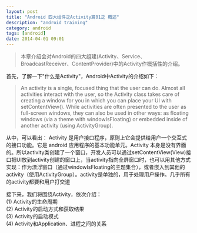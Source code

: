 ```yaml
---
layout: post
title: "Android 四大组件之Activity篇01之 概述"
description: "android training"
category: android
tags: [android]
date: 2014-04-01 09:01
---
```


> 本章介绍会对Android的四大组建(Activity、Service、BroadcastReceiver、ContentProvider)中的Activity作概括性的介绍。


首先，了解一下"什么是Activity"，Android中Activity的介绍如下：

> An activity is a single, focused thing that the user can do.  Almost all activities interact with the user, so the Activity class takes care of creating a window for you in which you can place your UI with setContentView().  While activities are often presented to the user as full-screen windows, they can also be used in other ways: as floating windows (via a theme with windowIsFloating) or embedded inside of another activity (using ActivityGroup).


从中，可以看出：
    Activity 是用户接口程序，原则上它会提供给用户一个交互式的接口功能。它是 android 应用程序的基本功能单元。Activity 本身是没有界面的。所以activity类创建了一个窗口，开发人员可以通过setContentView(View)接口把UI放到activity创建的窗口上，当activity指向全屏窗口时，也可以用其他方式实现：作为漂浮窗口（通过windowIsFloating的主题集合），或者嵌入到其他的activity（使用ActivityGroup）。activity是单独的，用于处理用户操作。几乎所有的activity都要和用户打交道


接下来，我们将围绕Activity，依次介绍：  
(1) Activity的生命周期  
(2) Activity的启动方式和获取结果  
(3) Activity的启动模式  
(4) Activity和Application、进程之间的关系
